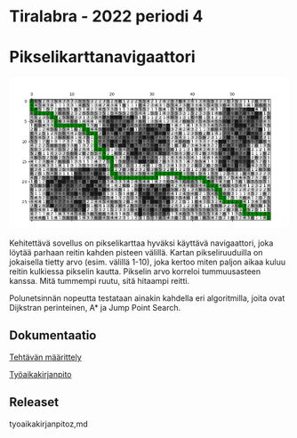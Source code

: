 # Tiralabra - 2022 periodi 4 

# Pikselikarttanavigaattori

<img src="dokumentaatio/png/reittikartta.png" width="750">

Kehitettävä sovellus on pikselikarttaa hyväksi käyttävä navigaattori, joka löytää parhaan reitin kahden pisteen välillä.  Kartan pikseliruuduilla on jokaisella tietty arvo (esim. välillä 1-10), joka kertoo  miten paljon aikaa kuluu reitin kulkiessa pikselin kautta.  Pikselin arvo korreloi tummuusasteen kanssa.  Mitä tummempi ruutu, sitä hitaampi reitti.

Polunetsinnän nopeutta testataan ainakin kahdella eri algoritmilla, joita ovat Dijkstran perinteinen, A*  ja Jump Point Search.

## Dokumentaatio

[Tehtävän määrittely](https://github.com/lautanal/tiralabra/blob/master/dokumentaatio/maarittelydokumentti.md)

[Työaikakirjanpito](https://github.com/lautanal/tiralabra//blob/master/dokumentaatio/tyoaikakirjanpito.md)

## Releaset

tyoaikakirjanpitoz,md